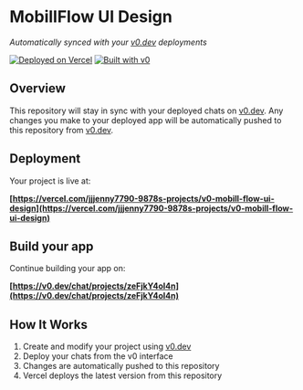 # MobillFlow UI Design

*Automatically synced with your [v0.dev](https://v0.dev) deployments*

[![Deployed on Vercel](https://img.shields.io/badge/Deployed%20on-Vercel-black?style=for-the-badge&logo=vercel)](https://vercel.com/jjjenny7790-9878s-projects/v0-mobill-flow-ui-design)
[![Built with v0](https://img.shields.io/badge/Built%20with-v0.dev-black?style=for-the-badge)](https://v0.dev/chat/projects/zeFjkY4ol4n)

## Overview

This repository will stay in sync with your deployed chats on [v0.dev](https://v0.dev).
Any changes you make to your deployed app will be automatically pushed to this repository from [v0.dev](https://v0.dev).

## Deployment

Your project is live at:

**[https://vercel.com/jjjenny7790-9878s-projects/v0-mobill-flow-ui-design](https://vercel.com/jjjenny7790-9878s-projects/v0-mobill-flow-ui-design)**

## Build your app

Continue building your app on:

**[https://v0.dev/chat/projects/zeFjkY4ol4n](https://v0.dev/chat/projects/zeFjkY4ol4n)**

## How It Works

1. Create and modify your project using [v0.dev](https://v0.dev)
2. Deploy your chats from the v0 interface
3. Changes are automatically pushed to this repository
4. Vercel deploys the latest version from this repository
